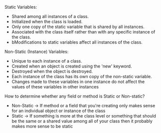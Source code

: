 Static Variables:
* Shared among all instances of a class.
* Initialized when the class is loaded.
* Only one copy of the static variable that is shared by all instances.
* Associated with the class itself rather than with any specific instance of the class.
* bModifications to static variables affect all instances of the class.

Non-Static (Instance) Variables:
* Unique to each instance of a class.
* Created when an object is created using the 'new' keyword.
* Destroyed when the object is destroyed.
* Each instance of the class has its own copy of the non-static variable.
* Changes made to these variables in one instance do not affect the values of these variables in other instances

How to determine whether any field or method is Static or Non-static?
* Non-Static -> If method or a field that you're creating only makes sense for an individual object or instance of the class
* Static -> If something is more at the class level or something that should be the same or a shared value among all of your class
then it probably makes more sense to be static
